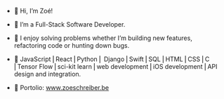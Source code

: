 - 👋 Hi, I’m Zoé!
- 👀 I’m a Full-Stack Software Developer.

- 🌱 I enjoy solving problems whether I’m building new features, refactoring code or hunting down bugs.
- 🤖 JavaScript ⎜React ⎜Python ⎜ Django ⎜Swift ⎜SQL ⎜HTML ⎜CSS ⎜C ⎜Tensor Flow ⎜sci-kit learn ⎜web development ⎜iOS development ⎜API design and integration.
- 🔮 Portolio: www.zoeschreiber.be


